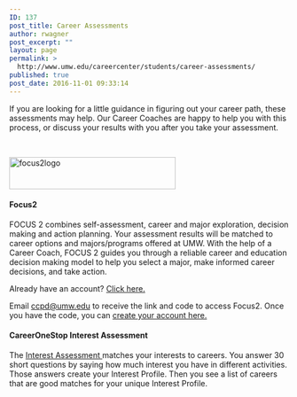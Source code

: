 ```yaml
---
ID: 137
post_title: Career Assessments
author: rwagner
post_excerpt: ""
layout: page
permalink: >
  http://www.umw.edu/careercenter/students/career-assessments/
published: true
post_date: 2016-11-01 09:33:14
---
```

If you are looking for a little guidance in figuring out your career path, these assessments may help. Our Career Coaches are happy to help you with this process, or discuss your results with you after you take your assessment.

&nbsp;

<a href="https://www.focus2career.com/Portal/Login.cfm?SID=1400"><img class="alignnone wp-image-139 size-medium" src="http://www.umw.edu/careercenter/wp-content/uploads/sites/41/2016/11/focus2logo-300x58.png" alt="focus2logo" width="300" height="58" /></a>
<h4><strong>Focus2</strong></h4>
FOCUS 2 combines self-assessment, career and major exploration, decision making and action planning. Your assessment results will be matched to career options and majors/programs offered at UMW. With the help of a Career Coach, FOCUS 2 guides you through a reliable career and education decision making model to help you select a major, make informed career decisions, and take action.

Already have an account? <a href="https://www.focus2career.com/Portal/Login.cfm?SID=1400">Click here.</a>

Email <a href="mailto:ccpd@umw.edu">ccpd@umw.edu</a> to receive the link and code to access Focus2. Once you have the code, you can <a href="https://www.focus2career.com/Portal/Register.cfm?SID=1400">create your account here.</a>
<h4><strong>CareerOneStop Interest Assessment</strong></h4>
<div id="divCenter">
<div id="wrapper"><form id="Form1" enctype="multipart/form-data" method="post" name="Form1">
<div id="divSitetcm24-18339-64" class="COSHomePageSiteTemplate">
<div id="content-column" class="responseContent">
<div id="page-text" class="clearfix">

The <a href="https://www.careeronestop.org/Toolkit/Careers/interest-assessment.aspx">Interest Assessment </a>matches your interests to careers. You answer 30 short questions by saying how much interest you have in different activities. Those answers create your Interest Profile. Then you see a list of careers that are good matches for your unique Interest Profile.

</div>
</div>
</div>
</form></div>
</div>